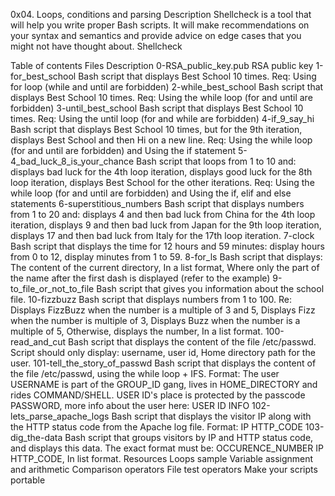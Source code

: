 0x04. Loops, conditions and parsing
Description
Shellcheck is a tool that will help you write proper Bash scripts. It will make recommendations on your syntax and semantics and provide advice on edge cases that you might not have thought about. Shellcheck

Table of contents
Files	Description
0-RSA_public_key.pub	RSA public key
1-for_best_school	Bash script that displays Best School 10 times. Req: Using for loop (while and until are forbidden)
2-while_best_school	Bash script that displays Best School 10 times. Req: Using the while loop (for and until are forbidden)
3-until_best_school	Bash script that displays Best School 10 times. Req: Using the until loop (for and while are forbidden)
4-if_9_say_hi	Bash script that displays Best School 10 times, but for the 9th iteration, displays Best School and then Hi on a new line. Req: Using the while loop (for and until are forbidden) and Using the if statement
5-4_bad_luck_8_is_your_chance	Bash script that loops from 1 to 10 and: displays bad luck for the 4th loop iteration, displays good luck for the 8th loop iteration, displays Best School for the other iterations. Req: Using the while loop (for and until are forbidden) and Using the if, elif and else statements
6-superstitious_numbers	Bash script that displays numbers from 1 to 20 and: displays 4 and then bad luck from China for the 4th loop iteration, displays 9 and then bad luck from Japan for the 9th loop iteration, displays 17 and then bad luck from Italy for the 17th loop iteration.
7-clock	Bash script that displays the time for 12 hours and 59 minutes: display hours from 0 to 12, display minutes from 1 to 59.
8-for_ls	Bash script that displays: The content of the current directory, In a list format, Where only the part of the name after the first dash is displayed (refer to the example)
9-to_file_or_not_to_file	Bash script that gives you information about the school file.
10-fizzbuzz	Bash script that displays numbers from 1 to 100. Re: Displays FizzBuzz when the number is a multiple of 3 and 5, Displays Fizz when the number is multiple of 3, Displays Buzz when the number is a multiple of 5, Otherwise, displays the number, In a list format.
100-read_and_cut	Bash script that displays the content of the file /etc/passwd. Script should only display: username, user id, Home directory path for the user.
101-tell_the_story_of_passwd	Bash script that displays the content of the file /etc/passwd, using the while loop + IFS. Format: The user USERNAME is part of the GROUP_ID gang, lives in HOME_DIRECTORY and rides COMMAND/SHELL. USER ID's place is protected by the passcode PASSWORD, more info about the user here: USER ID INFO
102-lets_parse_apache_logs	Bash script that displays the visitor IP along with the HTTP status code from the Apache log file. Format: IP HTTP_CODE
103-dig_the-data	Bash script that groups visitors by IP and HTTP status code, and displays this data. The exact format must be: OCCURENCE_NUMBER IP HTTP_CODE, In list format.
Resources
Loops sample
Variable assignment and arithmetic
Comparison operators
File test operators
Make your scripts portable
